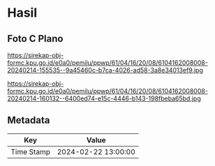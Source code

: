 # Hasil

## Foto C Plano

https://sirekap-obj-formc.kpu.go.id/e0a0/pemilu/ppwp/61/04/16/20/08/6104162008008-20240214-155535--9a45460c-b7ca-4026-ad58-3a8e34013ef9.jpg

https://sirekap-obj-formc.kpu.go.id/e0a0/pemilu/ppwp/61/04/16/20/08/6104162008008-20240214-160132--6400ed74-e15c-4446-b143-198fbeba65bd.jpg


## Metadata

| Key        | Value               |
| ---------- | ------------------- |
| Time Stamp | 2024-02-22 13:00:00 |



